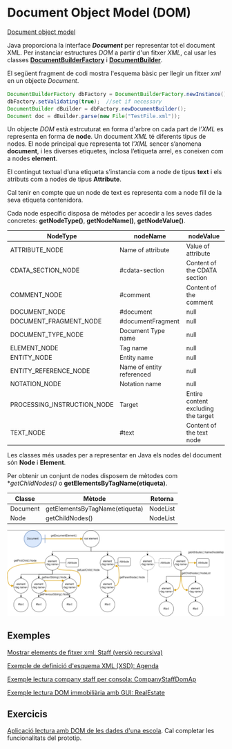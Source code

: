 # Document Object Model (DOM)

[Document object model](/damm06/assets/1.2/document_object_model.pdf)

Java proporciona la interface ***Document*** per representar tot el document XML. Per instanciar estructures *DOM* a partir d'un fitxer *XML*, cal usar les classes [**DocumentBuilderFactory**](https://docs.oracle.com/en/java/javase/19/docs/api/java.xml/javax/xml/parsers/DocumentBuilderFactory.html) i [**DocumentBuilder**](https://docs.oracle.com/en/java/javase/19/docs/api/java.xml/javax/xml/parsers/DocumentBuilder.html).

El següent fragment de codi mostra l'esquema bàsic per llegir un fitxer *xml* en un objecte *Document*.

```java
DocumentBuilderFactory dbFactory = DocumentBuilderFactory.newInstance();
dbFactory.setValidating(true);  //set if necessary
DocumentBuilder dBuilder = dbFactory.newDocumentBuilder();
Document doc = dBuilder.parse(new File("TestFile.xml"));  
```

Un objecte *DOM* està estrcuturat en forma d'arbre on cada part de l’*XML* es representa en forma de **node**. Un document *XML* té diferents tipus de nodes. El node principal que representa tot l’*XML* sencer s’anomena **document**, i les diverses etiquetes, inclosa l’etiqueta arrel, es coneixen com a nodes **element**.

El contingut textual d’una etiqueta s’instancia com a node de tipus **text** i els atributs com a nodes de tipus **Attribute**.

Cal tenir en compte que un node de text es representa com a node fill de la seva etiqueta contenidora.

Cada node específic disposa de mètodes per accedir a les seves dades concretes: **getNodeType()**, **getNodeName()**, **getNodeValue()**.

| NodeType                   | nodeName                 | nodeValue                          |
| ------ | ------ | ------ |
| ATTRIBUTE_NODE             | Name of attribute        | Value of attribute                 |
| CDATA_SECTION_NODE         | #cdata-section           | Content of the CDATA section       |
| COMMENT_NODE               | #comment                 | Content of the comment             |
| DOCUMENT_NODE              | #document                | null                               |
| DOCUMENT_FRAGMENT_NODE     | #documentFragment        | null                               |
| DOCUMENT_TYPE_NODE         | Document Type name       | null                               |
| ELEMENT_NODE               | Tag name                 | null                               |
| ENTITY_NODE                | Entity name              | null                               |
| ENTITY_REFERENCE_NODE      | Name of entity referenced| null                               |
| NOTATION_NODE              | Notation name            | null                               |
| PROCESSING_INSTRUCTION_NODE| Target                   | Entire content excluding the target|
| TEXT_NODE                  | #text                    | Content of the text node           |

Les classes més usades per a representar en Java els nodes del document són **Node** i **Element**.

Per obtenir un conjunt de nodes disposem de mètodes com **getChildNodes()* o **getElementsByTagName(etiqueta)**.

| Classe | Mètode  |  Retorna |
| ------ | ------ | ------ |
| Document      | getElementsByTagName(etiqueta)          | NodeList      |
| Node          | getChildNodes()        | NodeList                |

![Estructura DOM d'un document XML](/damm06/assets/1.2/domgraph.png)

## Exemples

[Mostrar elements de fitxer xml: Staff (versió recursiva)](/damm06/assets/1.2/staffxmldom.zip)

[Exemple de definició d'esquema XML (XSD): Agenda](/damm06/assets/1.2/agenda-xml_xsd.zip)

[Exemple lectura company staff per consola: CompanyStaffDomAp](/damm06/assets/1.2/companystaffdomap.zip)

[Exemple lectura DOM immobiliària amb GUI: RealEstate](/damm06/assets/1.2/realestatedomgui.zip)

## Exercicis

[Aplicació lectura amb DOM de les dades d'una escola](/damm06/assets/1.2/schooldomap.zip). Cal completar les funcionalitats del prototip.

